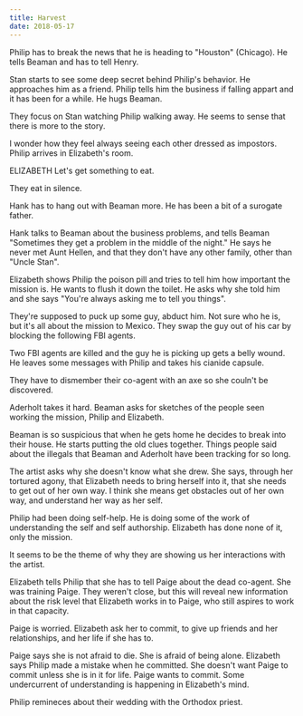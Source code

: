```yaml
---
title: Harvest
date: 2018-05-17
---
```

Philip has to break the news that he is heading to "Houston" (Chicago). He tells Beaman and has to tell Henry.

Stan starts to see some deep secret behind Philip's behavior. He approaches him as a friend. Philip tells him the business if falling appart and it has been for a while. He hugs Beaman.

They focus on Stan watching Philip walking away. He seems to sense that there is more to the story.

I wonder how they feel always seeing each other dressed as impostors. Philip arrives in Elizabeth's room.

ELIZABETH
Let's get something to eat.

They eat in silence.

Hank has to hang out with Beaman more. He has been a bit of a surogate father.

Hank talks to Beaman about the business problems, and tells Beaman "Sometimes they get a problem in the middle of the night." He says he never met Aunt Hellen, and that they don't have any other family, other than "Uncle Stan".

Elizabeth shows Philip the poison pill and tries to tell him how important the mission is. He wants to flush it down the toilet. He asks why she told him and she says "You're always asking me to tell you things".

They're supposed to puck up some guy, abduct him. Not sure who he is, but it's all about the mission to Mexico. They swap the guy out of his car by blocking the following FBI agents.

Two FBI agents are killed and the guy he is picking up gets a belly wound. He leaves some messages with Philip and takes his cianide capsule.

They have to dismember their co-agent with an axe so she couln't be discovered.

Aderholt takes it hard. Beaman asks for sketches of the people seen working the mission, Philip and Elizabeth.

Beaman is so suspicious that when he gets home he decides to break into their house. He starts putting the old clues together. Things people said about the illegals that Beaman and Aderholt have been tracking for so long.

The artist asks why she doesn't know what she drew. She says, through her tortured agony, that Elizabeth needs to bring herself into it, that she needs to get out of her own way. I think she means get obstacles out of her own way, and understand her way as her self.

Philip had been doing self-help. He is doing some of the work of understanding the self and self authorship. Elizabeth has done none of it, only the mission.

It seems to be the theme of why they are showing us her interactions with the artist.

Elizabeth tells Philip that she has to tell Paige about the dead co-agent. She was training Paige. They weren't close, but this will reveal new information about the risk level that Elizabeth works in to Paige, who still aspires to work in that capacity.

Paige is worried. Elizabeth ask her to commit, to give up friends and her relationships, and her life if she has to.

Paige says she is not afraid to die. She is afraid of being alone. Elizabeth says Philip made a mistake when he committed. She doesn't want Paige to commit unless she is in it for life. Paige wants to commit. Some undercurrent of understanding is happening in Elizabeth's mind.

Philip remineces about their wedding with the Orthodox priest.
